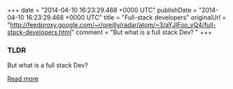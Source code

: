 +++
date = "2014-04-10 16:23:29.468 +0000 UTC"
publishDate = "2014-04-10 16:23:29.468 +0000 UTC"
title = "Full-stack developers"
originalUrl = "http://feedproxy.google.com/~r/oreilly/radar/atom/~3/aYJlFoo_yQ4/full-stack-developers.html"
comment = "But what is a full stack Dev? "
+++

### TLDR

But what is a full stack Dev? 

[Read more](http://feedproxy.google.com/~r/oreilly/radar/atom/~3/aYJlFoo_yQ4/full-stack-developers.html)
